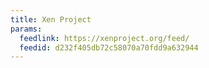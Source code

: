 ```yaml
---
title: Xen Project
params:
  feedlink: https://xenproject.org/feed/
  feedid: d232f405db72c58070a70fdd9a632944
---
```

